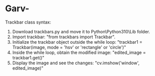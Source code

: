 # Garv-

Trackbar class syntax:

1. Download trackbars.py and move it to Python\Python310\Lib folder.
2. Import trackbar: "from trackbars import Trackbar".
3. Initialize the trackbar object outside the while loop: "trackbar1 = Trackbar(image, mode = 'hsv' or 'rectangle' or 'circle')"
4. Inside the while loop, obtain the modified image: "edited_image = trackbar1.get()"
5. Display the image and see the changes: "cv.imshow('window', edited_image)"
